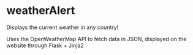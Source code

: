 # weatherAlert
Displays the current weather in any country!

Uses the OpenWeatherMap API to fetch data in JSON, displayed on the website through Flask + Jinja2
